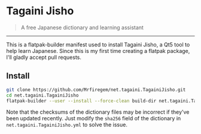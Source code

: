 # Tagaini Jisho

> A free Japanese dictionary and learning assistant

---

This is a flatpak-builder manifest used to install Tagaini Jisho, a Qt5 tool to help learn Japanese. Since this is my first time creating a flatpak package, I'll gladly accept pull requests.

## Install

```sh
git clone https://github.com/Mrfiregem/net.tagaini.TagainiJisho.git
cd net.tagaini.TagainiJisho
flatpak-builder --user --install --force-clean build-dir net.tagaini.TagainiJisho.yml
```

Note that the checksums of the dictionary files may be incorrect if they've been updated recently. Just modify the `sha256` field of the dictionary in `net.tagaini.TagainiJisho.yml` to solve the issue.
